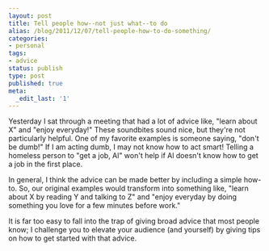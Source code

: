 ```yaml
---
layout: post
title: Tell people how--not just what--to do
alias: /blog/2011/12/07/tell-people-how-to-do-something/
categories:
- personal
tags:
- advice
status: publish
type: post
published: true
meta:
  _edit_last: '1'
---
```

Yesterday I sat through a meeting that had a lot of advice like, "learn about X" and "enjoy everyday!" These soundbites sound nice, but they're not particularly helpful. One of my favorite examples is someone saying, "don't be dumb!" If I am acting dumb, I may not know how to act smart! Telling a homeless person to "get a job, Al" won't help if Al doesn't know how to get a job in the first place.

In general, I think the advice can be made better by including a simple how-to. So, our original examples would transform into something like, "learn about X by reading Y and talking to Z" and "enjoy everyday by doing something you love for a few minutes before work." 

It is far too easy to fall into the trap of giving broad advice that most people know; I challenge you to elevate your audience (and yourself) by giving tips on how to get started with that advice.
